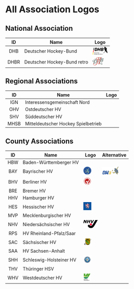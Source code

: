 
# All Association Logos

## National Association
| ID | Name | Logo |
|:-:|---|---|
| DHB | Deutscher Hockey-Bund | <img src="/svg/associations/dhb.svg" height="25px" /> |
| DHBR | Deutscher Hockey-Bund retro | <img src="/svg/associations/dhb_retro.svg" height="25px" /> |

## Regional Associations
| ID | Name | Logo |
|:-:|---|---|
| IGN | Interessensgemeinschaft Nord | |
| OHV | Ostdeutscher HV | |
| SHV | Süddeutscher HV | |
| MHSB | Mitteldeutscher Hockey Spielbetrieb | |

## County Associations
| ID | Name | Logo | Alternative |
|:-:|---|---|---|
| HBW | Baden-Württemberger HV | | |
| BAY | Bayrischer HV | <img src="/svg/associations/bay_r.svg" height="25px" /> | <img src="/svg/associations/bay.svg" height="25px" /> |
| BHV | Berliner HV | <img src="/svg/associations/ber.svg" height="25px" /> | |
| BRE | Bremer HV | | |
| HHV | Hamburger HV | | |
| HES | Hessischer HV | <img src="/svg/associations/hes.svg" height="25px" /> | | |
| MVP | Mecklenburgischer HV | | |
| NHV | Niedersächsischer HV | <img src="/svg/associations/nhv.svg" height="25px" /> | | |
| RPS | HV Rheinland-Pfalz/Saar | | |
| SAC | Sächsischer HV | <img src="/svg/associations/sac.svg" height="25px" /> | |
| SAA | HV Sachsen-Anhalt | | |
| SHH | Schleswig-Holsteiner HV | <img src="/svg/associations/shh.svg" height="25px" /> | |
| THV | Thüringer HSV | | |
| WHV | Westdeutscher HV | <img src="/svg/associations/whv.svg" height="25px" /> | |
